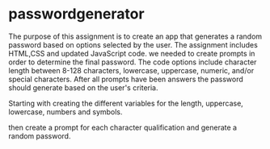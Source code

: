 # passwordgenerator

The purpose of this assignment is to create an app that generates a random password based on options selected by the user. The assignment includes HTML,CSS and updated JavaScript code. 
we needed to create prompts in order to determine the final password.
The code options include character length between 8-128 characters, lowercase, uppercase, numeric, and/or special characters.
After all prompts have been answers the password should generate based on the user's criteria.

Starting with creating the different variables for the length, uppercase, lowercase, numbers and symbols.

then create a prompt for each character qualification 
and generate a random password.

